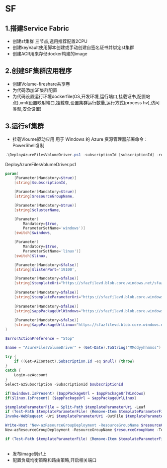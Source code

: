 # SF
## 1.搭建Service Fabric
- 创建sf集群 三节点,选用推荐配置2CPU
- 创建keyVault使用脚本创建或手动创建自签名证书并绑定sf集群
- 创建ACR用来存储docker构建的image
## 2.创建SF集群应用程序
- 创建Volume-fireshare共享卷
- 为代码添加SF集群配置
- 为代码设置运行环境dockerfile(OS,开发环境,运行端口,挂载证书,配置站点),xml(设置映射端口,挂载卷,设置集群运行数量,运行方式(process hv),访问类型,安全设置)
## 3.运行sf集群
- 挂载Vloume驱动应用
用于 Windows 的 Azure 资源管理器部署命令：
PowerShell复制

 ```PowerShell
.\DeployAzureFilesVolumeDriver.ps1 -subscriptionId [subscriptionId] -resourceGroupName [resourceGroupName] -clusterName [clusterName] -windows
```
DeployAzureFilesVolumeDriver.ps1
```PowerShell
param(
    [Parameter(Mandatory=$true)]
    [string]$subscriptionId,

    [Parameter(Mandatory=$true)]
    [string]$resourceGroupName, 

    [Parameter(Mandatory=$true)]
    [string]$clusterName, 

    [Parameter(
        Mandatory=$true,
        ParameterSetName='windows')]
    [switch]$windows,

    [Parameter(
        Mandatory=$true,
        ParameterSetName='linux')]
    [switch]$linux,

    [Parameter(Mandatory=$false)]
    [string]$listenPort='19100',

    [Parameter(Mandatory=$false)]
    [string]$templateUri="https://sfazfilevd.blob.core.windows.net/sfazfilevd/AzureFilesVolumeDriver_template.json",
    
    [Parameter(Mandatory=$false)]
    [string]$templateParameterUri="https://sfazfilevd.blob.core.windows.net/sfazfilevd/AzureFilesVolumeDriver_parameters.json",
    
    [Parameter(Mandatory=$false)]
    [string]$appPackageUrlWindows="https://sfazfilevd.blob.core.windows.net/sfazfilevd/AzureFilesVolumeDriver_windows_6.5.661.9590.sfpkg",
    
    [Parameter(Mandatory=$false)]
    [string]$appPackageUrlLinux="https://sfazfilevd.blob.core.windows.net/sfazfilevd/AzureFilesVolumeDriver_linux_6.5.661.9590.sfpkg"
)

$ErrorActionPreference = "Stop"

$name = "AzureFilesVolumeDriver" + (Get-Date).ToString("MMddyyhhmmss")

try {
    if ((Get-AZContext).Subscription.Id -eq $null) {throw}
}
catch {
    Login-azAccount
}
Select-azSubscription -SubscriptionId $subscriptionId

if($windows.IsPresent) {$appPackageUrl = $appPackageUrlWindows}
if($linux.IsPresent) {$appPackageUrl = $appPackageUrlLinux}

$templateParameterFile = Split-Path $templateParameterUri -Leaf
if (Test-Path $templateParameterFile) {Remove-Item $templateParameterFile -Force}
Invoke-WebRequest -Uri $templateParameterUri -OutFile $templateParameterFile

Write-Host "New-azResourceGroupDeployment -ResourceGroupName $resourceGroupName -TemplateUri $templateUri -TemplateParameterFile $templateParameterFile -clusterName $clusterName -appPackageUrl `"$appPackageUrl`" -Name $name -listenPort $listenPort -Verbose"
New-azResourceGroupDeployment -ResourceGroupName $resourceGroupName -TemplateUri $templateUri -TemplateParameterFile $templateParameterFile -clusterName $clusterName -appPackageUrl "$appPackageUrl" -Name $name -listenPort $listenPort -Verbose

if (Test-Path $templateParameterFile) {Remove-Item $templateParameterFile -Force}
 
```
- 发布image到sf上
- 配置负载均衡策略和路由策略,开启相关端口
